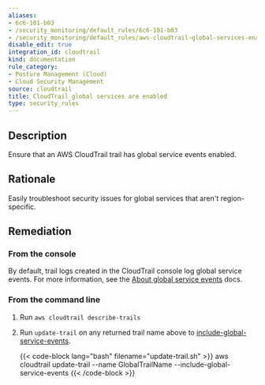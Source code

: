 ```yaml
---
aliases:
- 6c6-101-b03
- /security_monitoring/default_rules/6c6-101-b03
- /security_monitoring/default_rules/aws-cloudtrail-global-services-enabled
disable_edit: true
integration_id: cloudtrail
kind: documentation
rule_category:
- Posture Management (Cloud)
- Cloud Security Management
source: cloudtrail
title: CloudTrail global services are enabled
type: security_rules
---
```


## Description

Ensure that an AWS CloudTrail trail has global service events enabled.

## Rationale

Easily troubleshoot security issues for global services that aren't region-specific.

## Remediation

### From the console

By default, trail logs created in the CloudTrail console log global service events. For more information, see the [About global service events][2] docs.

### From the command line

1. Run `aws cloudtrail describe-trails`
2. Run `update-trail` on any returned trail name above to [include-global-service-events][1].

    {{< code-block lang="bash" filename="update-trail.sh" >}}
    aws cloudtrail update-trail
        --name GlobalTrailName
        --include-global-service-events
    {{< /code-block >}}

[1]: https://docs.aws.amazon.com/awscloudtrail/latest/userguide/cloudtrail-create-and-update-a-trail-by-using-the-aws-cli-update-trail.html
[2]: https://docs.aws.amazon.com/awscloudtrail/latest/userguide/cloudtrail-concepts.html#cloudtrail-concepts-global-service-events
